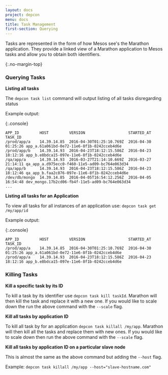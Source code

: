 ```yaml
---
layout: docs
project: depcon
menu: docs
title: Task Management
first-section: Querying
---
```


Tasks are represented in the form of how Mesos see's the Marathon application. They provide a linked view of a Marathon application to Mesos tasks and allow you to obtain both identifiers.

{:.no-margin-top}
### Querying Tasks

**Listing all tasks**

The  ```depcon task list``` command will output listing of all tasks disregarding status

Example output:

{:.console}
```nohighlight
APP_ID         HOST         VERSION                   STARTED_AT          TASK_ID
/prod/app/a    14.39.14.85  2016-04-30T01:25:10.769Z  2016-04-30 01:25:26 app_a.61a061bd-0e72-11e6-8f1b-0242cceb4d6e
/prod/app/b    14.39.14.93  2016-04-23T18:12:15.586Z  2016-04-23 18:12:16 app_b.e8bdca15-097e-11e6-8f1b-0242cceb4d6e
/qa/app/a      14.39.14.93  2016-03-27T21:14:10.669Z  2016-03-27 21:14:11 qa_app_a.d975ecc0-f460-11e5-ad09-bc764e063d34
/qa/app/b      14.39.14.93  2016-04-23T18:12:15.586Z  2016-04-23 18:12:46 qa_app_b.faa2c876-097e-11e6-8f1b-0242cceb4d6e
/dev/db/mongo  14.39.14.85  2016-04-05T16:54:12.256Z  2016-04-05 16:54:48 dev_mongo.17b2cd06-fb4f-11e5-ad09-bc764e063d34
...
```

**Listing all tasks for an Application**

To view all tasks for all instances of an application use: ```depcon task get /my/app/id```

Example output:

{:.console}
```nohighlight
APP_ID         HOST         VERSION                   STARTED_AT          TASK_ID
/prod/app/a    14.39.14.85  2016-04-30T01:25:10.769Z  2016-04-30 01:25:26 app_a.61a061bd-0e72-11e6-8f1b-0242cceb4d6e
/prod/app/a    14.39.14.93  2016-04-23T18:12:15.586Z  2016-04-23 18:12:16 app_b.e8bdca15-097e-11e6-8f1b-0242cceb4d6e
```

### Killing Tasks

**Kill a specific task by its ID**

To kill a task by its identifier use ```depcon task kill taskId```.  Marathon will then kill the task and replace it with a new one.  If you would like to scale down the run the above command with the ```--scale``` flag.

**Kill all tasks by application ID**

To kill all task by for an application ```depcon task killall /my/app```.  Marathon will then kill all the tasks and replace them with new ones.  If you would like to scale down then run the above command with the ```--scale``` flag.

**Kill all tasks by application ID on a particular slave node**

This is almost the same as the above command but adding the ```--host``` flag.  

Example: ```depcon task killall /my/app --host="slave-hostname.com"```
